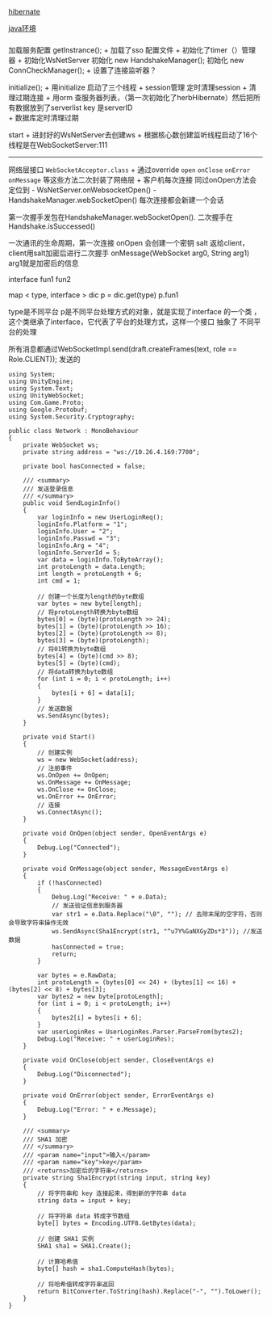 [hibernate](hibernate.md)

[java环境](java环境.md)

### 

加载服务配置
getInstrance();
    + 加载了sso 配置文件
    + 初始化了timer（）管理器
    + 初始化WsNetServer
        初始化 new HandshakeManager();
        初始化 new ConnCheckManager();
    + 设置了连接监听器？


initialize();
    + 用initialize 启动了三个线程
        + session管理 定时清理session
        + 清理过期连接
        + 用orm 查服务器列表，（第一次初始化了herbHibernate）然后把所有数据放到了serverlist key 是serverID            
        + 数据库定时清理过期


start
    + 进封好的WsNetServer去创建ws
    + 根据核心数创建监听线程启动了16个线程是在WebSocketServer:111

---

网络层接口 
`WebSocketAcceptor.class`
    + 通过override `open` `onClose` `onError` `onMessage` 等这些方法二次封装了网络层
    + 客户机每次连接 同过onOpen方法会定位到
        - WsNetServer.onWebsocketOpen()
            -   HandshakeManager.webSocketOpen() 每次连接都会新建一个会话

第一次握手发包在HandshakeManager.webSocketOpen().
二次握手在 Handshake.isSuccessed()

一次通讯的生命周期，第一次连接
    onOpen 会创建一个密钥 salt 返给client，client用salt加密后进行二次握手
    onMessage(WebSocket arg0, String arg1) arg1就是加密后的信息

interface
    fun1
    fun2

map < type, interface > dic
p = dic.get(type)
p.fun1

type是不同平台 
p是不同平台处理方式的对象，就是实现了interface 的一个类 ，这个类继承了interface，它代表了平台的处理方式，这样一个接口 抽象了 不同平台的处理


所有消息都通过WebSocketImpl.send(draft.createFrames(text, role == Role.CLIENT)); 发送的

```Csharp
using System;
using UnityEngine;
using System.Text;
using UnityWebSocket;
using Com.Game.Proto;
using Google.Protobuf;
using System.Security.Cryptography;

public class Network : MonoBehaviour
{
    private WebSocket ws;
    private string address = "ws://10.26.4.169:7700";

    private bool hasConnected = false;

    /// <summary>
    /// 发送登录信息
    /// </summary>
    public void SendLoginInfo()
    {
        var loginInfo = new UserLoginReq();
        loginInfo.Platform = "1";
        loginInfo.User = "2";
        loginInfo.Passwd = "3";
        loginInfo.Arg = "4";
        loginInfo.ServerId = 5;
        var data = loginInfo.ToByteArray();
        int protoLength = data.Length;
        int length = protoLength + 6;
        int cmd = 1;

        // 创建一个长度为length的byte数组
        var bytes = new byte[length];
        // 将protoLength转换为byte数组
        bytes[0] = (byte)(protoLength >> 24);
        bytes[1] = (byte)(protoLength >> 16);
        bytes[2] = (byte)(protoLength >> 8);
        bytes[3] = (byte)(protoLength);
        // 将01转换为byte数组
        bytes[4] = (byte)(cmd >> 8);
        bytes[5] = (byte)(cmd);
        // 将data转换为byte数组
        for (int i = 0; i < protoLength; i++)
        {
            bytes[i + 6] = data[i];
        }
        // 发送数据
        ws.SendAsync(bytes);
    }

    private void Start()
    {
        // 创建实例
        ws = new WebSocket(address);
        // 注册事件
        ws.OnOpen += OnOpen;
        ws.OnMessage += OnMessage;
        ws.OnClose += OnClose;
        ws.OnError += OnError;
        // 连接
        ws.ConnectAsync();
    }

    private void OnOpen(object sender, OpenEventArgs e)
    {
        Debug.Log("Connected");
    }

    private void OnMessage(object sender, MessageEventArgs e)
    {
        if (!hasConnected)
        {
            Debug.Log("Receive: " + e.Data);
            // 发送验证信息到服务器
            var str1 = e.Data.Replace("\0", ""); // 去除末尾的空字符，否则会导致字符串操作无效
            ws.SendAsync(Sha1Encrypt(str1, "^u7Y%GaNXGyZDs*3")); //发送数据
            hasConnected = true;
            return;
        }

        var bytes = e.RawData;
        int protoLength = (bytes[0] << 24) + (bytes[1] << 16) + (bytes[2] << 8) + bytes[3];
        var bytes2 = new byte[protoLength];
        for (int i = 0; i < protoLength; i++)
        {
            bytes2[i] = bytes[i + 6];
        }
        var userLoginRes = UserLoginRes.Parser.ParseFrom(bytes2);
        Debug.Log("Receive: " + userLoginRes);
    }

    private void OnClose(object sender, CloseEventArgs e)
    {
        Debug.Log("Disconnected");
    }

    private void OnError(object sender, ErrorEventArgs e)
    {
        Debug.Log("Error: " + e.Message);
    }

    /// <summary>
    /// SHA1 加密
    /// </summary>
    /// <param name="input">输入</param>
    /// <param name="key">key</param>
    /// <returns>加密后的字符串</returns>
    private string Sha1Encrypt(string input, string key)
    {
        // 将字符串和 key 连接起来，得到新的字符串 data
        string data = input + key;

        // 将字符串 data 转成字节数组
        byte[] bytes = Encoding.UTF8.GetBytes(data);

        // 创建 SHA1 实例
        SHA1 sha1 = SHA1.Create();

        // 计算哈希值
        byte[] hash = sha1.ComputeHash(bytes);

        // 将哈希值转成字符串返回
        return BitConverter.ToString(hash).Replace("-", "").ToLower();
    }
}


```



